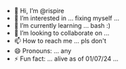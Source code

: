 - 👋 Hi, I’m @rispire
- 👀 I’m interested in ... fixing myself ...
- 🌱 I’m currently learning ... bash :)
- 💞️ I’m looking to collaborate on ... 
- 📫 How to reach me ... pls don't
- 😄 Pronouns: ... any
- ⚡ Fun fact: ... alive as of 01/07/24 ...

<!---
rispire/rispire is a ✨ special ✨ repository because its `README.md` (this file) appears on your GitHub profile.
You can click the Preview link to take a look at your changes.
--->
